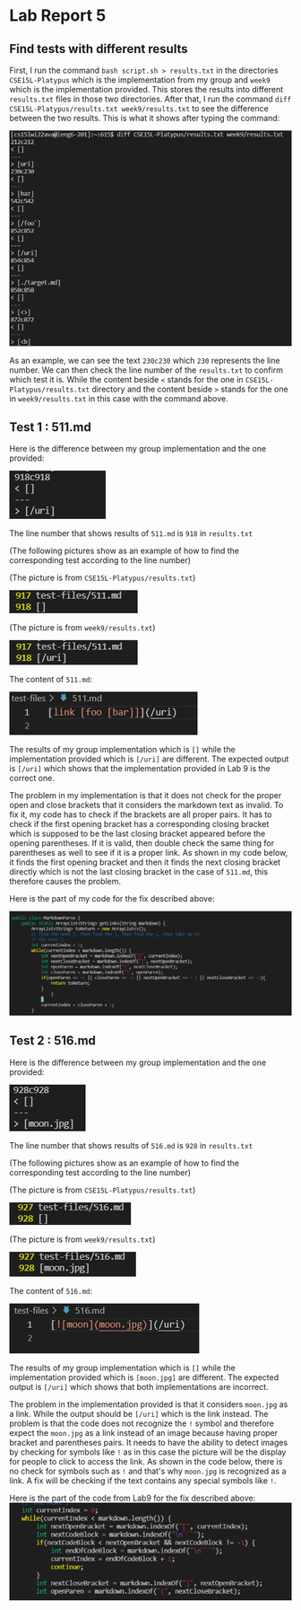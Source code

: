 # Lab Report 5
## Find tests with different results
First, I run the command ```bash script.sh > results.txt``` in the directories ```CSE15L-Platypus``` which is the implementation from my group and ```week9``` which is the implementation provided. This stores the results into different ```results.txt``` files in those two directories. After that, I run the command ```diff CSE15L-Platypus/results.txt week9/results.txt``` to see the difference between the two results. This is what it shows after typing the command:

![Image](Photo/lab5screenshot1.png)

As an example, we can see the text ```230c230``` which ```230``` represents the line number. We can then check the line number of the ```results.txt``` to confirm which test it is. While the content beside ```<``` stands for the one in ```CSE15L-Platypus/results.txt``` directory and the content beside ```>``` stands for the one in ```week9/results.txt``` in this case with the command above.

## Test 1 : 511.md
Here is the difference between my group implementation and the one provided:

![Image](Photo/lab5screenshot2.png)

The line number that shows results of ```511.md``` is ```918``` in ```results.txt```

(The following pictures show as an example of how to find the corresponding test according to the line number)

(The picture is from ```CSE15L-Platypus/results.txt```)

 ![Image](Photo/lab5screenshot11.png)

(The picture is from ```week9/results.txt```)

 ![Image](Photo/lab5screenshot3.png)

 The content of ```511.md```:

 ![Image](Photo/lab5screenshot6.png)

 The results of my group implementation which is ```[]``` while the implementation provided which is ```[/uri]``` are different. The expected output is ```[/uri]``` which shows that the implementation provided in Lab 9 is the correct one.

The problem in my implementation is that it does not check for the proper open and close brackets that it considers the markdown text as invalid. To fix it, my code has to check if the brackets are all proper pairs. It has to check if the first opening bracket has a corresponding closing bracket which is supposed to be the last closing bracket appeared before the opening parentheses. If it is valid, then double check the same thing for parentheses as well to see if it is a proper link. As shown in my code below, it finds the first opening bracket and then it finds the next closing bracket directly which is not the last closing bracket in the case of ```511.md```, this therefore causes the problem.

Here is the part of my code for the fix described above:

 ![Image](Photo/lab5screenshot7.png)


## Test 2 : 516.md
Here is the difference between my group implementation and the one provided:

![Image](Photo/lab5screenshot4.png)

The line number that shows results of ```516.md``` is ```928``` in ```results.txt```

(The following pictures show as an example of how to find the corresponding test according to the line number)

(The picture is from ```CSE15L-Platypus/results.txt```)

 ![Image](Photo/lab5screenshot10.png)

(The picture is from ```week9/results.txt```)

 ![Image](Photo/lab5screenshot5.png)

  The content of ```516.md```:

 ![Image](Photo/lab5screenshot8.png)

  The results of my group implementation which is ```[]``` while the implementation provided which is ```[moon.jpg]``` are different. The expected output is ```[/uri]``` which shows that both implementations are incorrect.
  
  The problem in the implementation provided is that it considers ```moon.jpg``` as a link. While the output should be ```[/uri]``` which is the link instead. The problem is that the code does not recognize the ```!``` symbol and therefore expect the ```moon.jpg``` as a link instead of an image because having proper bracket and parentheses pairs. It needs to have the ability to detect images by checking for symbols like ```!``` as in this case the picture will be the display for people to click to access the link. As shown in the code below, there is no check for symbols such as ```!``` and that's why ```moon.jpg``` is recognized as a link. A fix will be checking if the text contains any special symbols like ```!```.

  Here is the part of the code from Lab9 for the fix described above:
![Image](Photo/lab5screenshot9.png)
